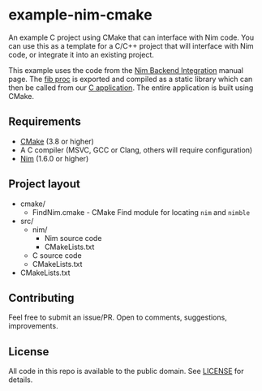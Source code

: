 # example-nim-cmake

An example C project using CMake that can interface with Nim code.
You can use this as a template for a C/C++ project that will interface
with Nim code, or integrate it into an existing project.

This example uses the code from the [Nim Backend Integration](https://nim-lang.org/docs/backends.html)
manual page. The [fib proc](src/nim/fib.nim) is exported and compiled as a
static library which can then be called from our [C application](src/main.c).
The entire application is built using CMake.

## Requirements

 - [CMake](https://cmake.org) (3.8 or higher)
 - A C compiler (MSVC, GCC or Clang, others will require configuration)
 - [Nim](https://nim-lang.org) (1.6.0 or higher)

## Project layout

 - cmake/
   - FindNim.cmake - CMake Find module for locating `nim` and `nimble`
 - src/
   - nim/
     - Nim source code
     - CMakeLists.txt
   - C source code
   - CMakeLists.txt
 - CMakeLists.txt

## Contributing

Feel free to submit an issue/PR. Open to comments, suggestions, improvements.

## License

All code in this repo is available to the public domain. See [LICENSE](LICENSE)
for details.
